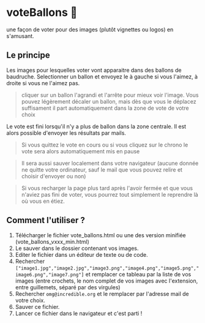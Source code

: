 # voteBallons 🎈
une façon de voter pour des images (plutôt vignettes ou logos) en s'amusant.

## Le principe
Les images pour lesquelles voter vont apparaitre dans des ballons de baudruche.
Selectionner un ballon et envoyez le à gauche si vous l'aimez, à droite si vous ne l'aimez pas.
>cliquer sur un ballon l'agrandi et l'arrête pour mieux voir l'image.
>Vous pouvez légèrement décaler un ballon, mais dès que vous le déplacez suffisament il part automatiquement dans la zone de vote de votre choix

Le vote est fini lorsqu'il n'y a plus de ballon dans la zone centrale.
Il est alors possible d'envoyer les résultats par mails.

>Si vous quittez le vote en cours ou si vous cliquez sur le chrono le vote sera alors automatiquement mis en pause

>Il sera aussi sauver localement dans votre navigateur (aucune donnée ne quitte votre ordinateur, sauf le mail que vous pouvez relire et choisir d'envoyer ou non)

>Si vous recharger la page plus tard après l'avoir fermée et que vous n'aviez pas fini de voter, vous pourrez tout simplement le reprendre là où vous en étiez.

## Comment l'utiliser ?
1. Télécharger le fichier vote_ballons.html ou une des version minifiée (vote_ballons_vxxx_min.html)
2. Le sauver dans le dossier contenant vos images.
3. Editer le fichier dans un éditeur de texte ou de code.
4. Rechercher `["image1.jpg","image2.jpg","image3.png","image4.png","image5.png","image6.png","image7.png"]`
et remplacer ce tableau par la liste de vos images (entre crochets, le nom complet de vos images avec l'extension, entre guillemets, séparé par des virgules)
5. Rechercher `omg@incredible.org` et le remplacer par l'adresse mail de votre choix.
6. Sauver ce fichier.
7. Lancer ce fichier dans le navigateur et c'est parti !
